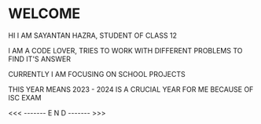 # WELCOME

HI I AM SAYANTAN HAZRA, STUDENT OF CLASS 12

I AM A CODE LOVER, TRIES TO WORK WITH DIFFERENT PROBLEMS TO FIND IT'S ANSWER

CURRENTLY I AM FOCUSING ON SCHOOL PROJECTS

THIS YEAR MEANS 2023 - 2024 IS A CRUCIAL YEAR FOR ME BECAUSE OF ISC EXAM

<<< -------     E     N     D     ------- >>>
